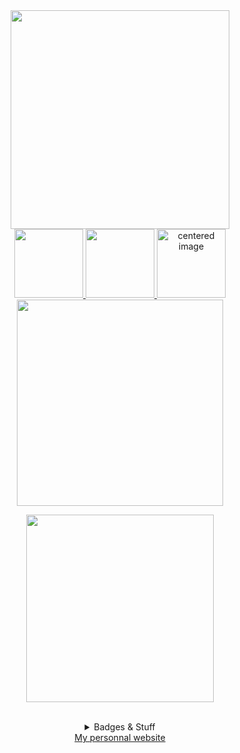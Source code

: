 <div align=center>
<img src="https://cdn.discordapp.com/attachments/788192013802930177/833497674169843762/welcome.png" width="350"> 
  <br>
<a href="https://discord.bio/p/sykho" rel="noopener noreferrer" target="_blank"><img src="https://cdn.discordapp.com/attachments/788192013802930177/833499519039045662/discord.png" width="110" class="center"> </a>
  <a href="https://soundcloud.com/sykhottv" rel="noopener noreferrer" target="_blank"><img src="https://cdn.discordapp.com/attachments/788192013802930177/833500191616925696/soundcloud.png" width="110" class="center">  </a>
  <a href="https://github.com/Sykhodev" rel="noopener noreferrer" target="_blank"><img src="https://cdn.discordapp.com/attachments/788192013802930177/833500045797097572/git.png" width="110" alt="centered image"> </a>
  <br>
  <img src="https://cdn.discordapp.com/attachments/864891023208611861/975723607982501938/about.png" width="330">
  <p><a href="https://discord.gg/eRnJzeQgc6" rel="noopener noreferrer" target="_blank"><img src="https://cdn.discordapp.com/attachments/788192013802930177/833504728574853130/discbot.png" width="300"> </a><br></p>
  <br>
  <details>
    <summary> Badges & Stuff</summary>
    <h2>Languages</h2>
    <img src="https://img.shields.io/badge/node.js%20-%2343853D.svg?&style=for-the-badge&logo=node.js&logoColor=white"/>  <img src="https://img.shields.io/badge/javascript%20-%23323330.svg?&style=for-the-badge&logo=javascript&logoColor=%23F7DF1E"/>  <img src="https://img.shields.io/badge/markdown-%23000000.svg?&style=for-the-badge&logo=markdown&logoColor=white"/> 
    <h2>OS</h2>
    <img src="https://camo.githubusercontent.com/d40d6f0509d60cce1c08408421569b50557015f8490aea945dd26ca496b96bd9/68747470733a2f2f696d672e736869656c64732e696f2f62616467652f2d4c696e75782d4643433632343f6c6f676f3d4c696e7578267374796c653d666f722d7468652d6261646765266c6f676f436f6c6f723d626c61636b" alt="Linux" data-canonical-src="https://img.shields.io/badge/-Linux-FCC624?logo=Linux&amp;style=for-the-badge&amp;logoColor=black" style="max-width:100%;">  <img alt="Debian" src="https://img.shields.io/badge/Debian-D70A53?style=for-the-badge&logo=debian&logoColor=white" />  <img alt="Windows 10" src="https://img.shields.io/badge/Windows-0078D6?style=for-the-badge&logo=windows&logoColor=white" />  <img alt="IOS" src="https://img.shields.io/badge/iOS-000000?style=for-the-badge&logo=ios&logoColor=white">
    <h2>Social</h2>
    <img src="https://camo.githubusercontent.com/b324269983fe0642063060a2b8c5130e7fd5a251dd49c453b5f94ecf32655278/68747470733a2f2f696d672e736869656c64732e696f2f62616467652f446973636f72642d626c61636b3f7374796c653d666c61742d737175617265266c6f676f3d646973636f7264" alt="Discord" data-canonical-src="https://img.shields.io/badge/Discord-black?style=flat-square&amp;logo=discord" style="max-width:100%;">  <img alt="Steam" src="https://img.shields.io/badge/steam%20-%23000000.svg?&style=for-the-badge&logo=steam&logoColor=white"/>  	<img alt="Reddit" src="https://img.shields.io/badge/Reddit-FF4500?style=for-the-badge&logo=reddit&logoColor=white" />
    </details>
  <center><a href="https://sykho.discbot.org" >My personnal website </a></center>
